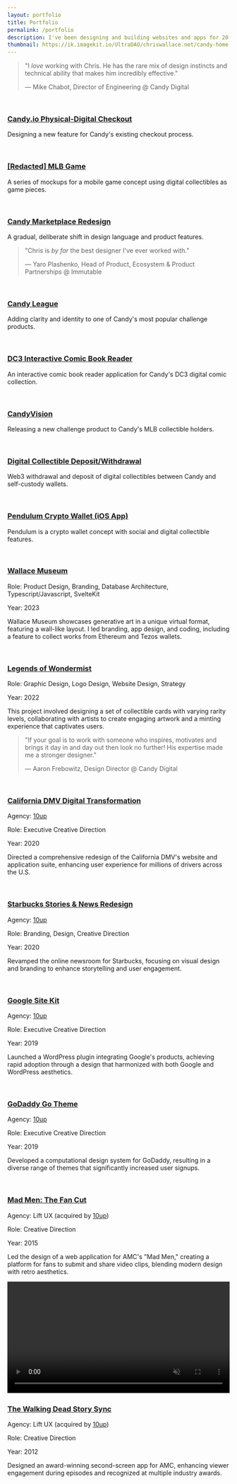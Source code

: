 ```yaml
---
layout: portfolio
title: Portfolio
permalink: /portfolio
description: I've been designing and building websites and apps for 20 years. Here are some of the most notable projects I've contributed to.
thumbnail: https://ik.imagekit.io/UltraDAO/chriswallace.net/candy-home-thumb.png
---
```


<div class="content-container">
    <div class="fade-in-element text-center flex flex-col justify-center items-center p-12 rounded-md">
        <blockquote class="max-w-3xl mx-auto">
            <p class="text-center text-2xl font-semibold mb-0 max-w-none mb-2">"I <em>love</em> working with Chris. He has the rare mix of design instincts and technical ability that <span class="underline">makes him incredibly effective</span>."</p>
            <p class="text-center text-sm max-w-none">— Mike Chabot, Director of Engineering @ Candy Digital</p>
        </blockquote>
    </div>
    <div class="portfolio-list">
        <div class="item fade-in-element">
            <a class="mb-2 inline-block" href="/portfolio/candy-physical-digital-feature/">
                <img src="https://ik.imagekit.io/UltraDAO/chriswallace.net/physical-digital.png?tr=w-800,f-auto" srcset="https://ik.imagekit.io/UltraDAO/chriswallace.net/physical-digital.png?tr=w-400,f-auto 400w, https://ik.imagekit.io/UltraDAO/chriswallace.net/physical-digital.png?tr=w-800,f-auto 800w, https://ik.imagekit.io/UltraDAO/chriswallace.net/physical-digital.png?tr=w-1200,f-auto 1200w, https://ik.imagekit.io/UltraDAO/chriswallace.net/physical-digital.png?tr=w-1600,f-auto 1600w" sizes="(max-width: 400px) 400px, (max-width: 800px) 800px, (max-width: 1200px) 1200px, (max-width: 1600px) 1600px" class="portfolio-image" alt="" loading="lazy">
            </a>
            <h3><a href="/portfolio/candy-physical-digital-feature/">Candy.io Physical-Digital Checkout</a></h3>
            <p>Designing a new feature for Candy's existing checkout process.</p>
        </div>
        <div class="item fade-in-element">
            <a class="mb-2 inline-block" href="/portfolio/redacted-mlb-game/">
                <img src="https://ik.imagekit.io/UltraDAO/chriswallace.net/redacted-mlb-game-thumbnail.png?tr=w-800,f-auto" srcset="https://ik.imagekit.io/UltraDAO/chriswallace.net/redacted-mlb-game-thumbnail.png?tr=w-400,f-auto 400w, https://ik.imagekit.io/UltraDAO/chriswallace.net/redacted-mlb-game-thumbnail.png?tr=w-800,f-auto 800w, https://ik.imagekit.io/UltraDAO/chriswallace.net/redacted-mlb-game-thumbnail.png?tr=w-1200,f-auto 1200w, https://ik.imagekit.io/UltraDAO/chriswallace.net/redacted-mlb-game-thumbnail.png?tr=w-1600,f-auto 1600w" sizes="(max-width: 400px) 400px, (max-width: 800px) 800px, (max-width: 1200px) 1200px, (max-width: 1600px) 1600px" class="portfolio-image" alt="" loading="lazy">
            </a>
            <h3><a href="/portfolio/redacted-mlb-game/">[Redacted] MLB Game</a></h3>
            <p>A series of mockups for a mobile game concept using digital collectibles as game pieces.</p>
        </div>
        <div class="item fade-in-element">
            <a class="mb-2 inline-block" href="/portfolio/candy-marketplace-redesign/">
                <img src="https://ik.imagekit.io/UltraDAO/chriswallace.net/candy-redesign-thumbnail.png?tr=w-800,f-auto" srcset="https://ik.imagekit.io/UltraDAO/chriswallace.net/candy-redesign-thumbnail.png?tr=w-400,f-auto 400w, https://ik.imagekit.io/UltraDAO/chriswallace.net/candy-redesign-thumbnail.png?tr=w-800,f-auto 800w, https://ik.imagekit.io/UltraDAO/chriswallace.net/candy-redesign-thumbnail.png?tr=w-1200,f-auto 1200w, https://ik.imagekit.io/UltraDAO/chriswallace.net/candy-redesign-thumbnail.png?tr=w-1600,f-auto 1600w" sizes="(max-width: 400px) 400px, (max-width: 800px) 800px, (max-width: 1200px) 1200px, (max-width: 1600px) 1600px" class="portfolio-image" alt="" loading="lazy">
            </a>
            <h3><a href="/portfolio/candy-marketplace-redesign/">Candy Marketplace Redesign</a></h3>
            <p>A gradual, deliberate shift in design language and product features.</p>
        </div>
        <div class="fade-in-element min-h-[300px] bg-gray-200 dark:bg-[#202020] text-center flex flex-col justify-center items-center p-12 rounded-md">
            <blockquote class="max-w-[24rem] mx-auto">
                <p class="text-xl font-bold mb-0 dark:text-white">"Chris is <em>by far</em> the best designer <span class="underline underline-gray-400 mb-2">I've ever worked with</span>."</p>
                <p class="text-xs">&mdash; Yaro Plashenko, Head of Product, Ecosystem & Product Partnerships @ Immutable</p>
            </blockquote>
        </div>
        <div class="item fade-in-element">
            <a class="mb-2 inline-block" href="/portfolio/candy-league/">
                <img src="https://ik.imagekit.io/UltraDAO/chriswallace.net/candy-league-thumbnail.png?tr=w-800,f-auto" srcset="https://ik.imagekit.io/UltraDAO/chriswallace.net/candy-league-thumbnail.png?tr=w-400,f-auto 400w, https://ik.imagekit.io/UltraDAO/chriswallace.net/candy-league-thumbnail.png?tr=w-800,f-auto 800w, https://ik.imagekit.io/UltraDAO/chriswallace.net/candy-league-thumbnail.png?tr=w-1200,f-auto 1200w, https://ik.imagekit.io/UltraDAO/chriswallace.net/candy-league-thumbnail.png?tr=w-1600,f-auto 1600w" sizes="(max-width: 400px) 400px, (max-width: 800px) 800px, (max-width: 1200px) 1200px, (max-width: 1600px) 1600px" class="portfolio-image" alt="" loading="lazy">
            </a>
            <h3><a href="/portfolio/candy-league/">Candy League</a></h3>
            <p>Adding clarity and identity to one of Candy's most popular challenge products.</p>
        </div>
        <div class="item fade-in-element">
            <div class="zoom-container">
                <a href="/portfolio/dc3-interactive-reader/">
                    <img src="https://ik.imagekit.io/UltraDAO/chriswallace.net/dc3-reader-1.png?tr=w-800,f-auto" srcset="https://ik.imagekit.io/UltraDAO/chriswallace.net/dc3-reader-1.png?tr=w-400,f-auto 400w, https://ik.imagekit.io/UltraDAO/chriswallace.net/dc3-reader-1.png?tr=w-800,f-auto 800w, https://ik.imagekit.io/UltraDAO/chriswallace.net/dc3-reader-1.png?tr=w-1200,f-auto 1200w, https://ik.imagekit.io/UltraDAO/chriswallace.net/dc3-reader-1.png?tr=w-1600,f-auto 1600w" sizes="(max-width: 400px) 400px, (max-width: 800px) 800px, (max-width: 1200px) 1200px, (max-width: 1600px) 1600px" class="portfolio-image" alt="" loading="lazy">
                </a>
            </div>
            <h3><a href="https://comic.candy.io/1">DC3 Interactive Comic Book Reader</a></h3>
            <p>An interactive comic book reader application for Candy's DC3 digital comic collection.</p>
        </div>
        <div class="item fade-in-element">
            <a class="mb-2 inline-block" href="/portfolio/candyvision/">
                <img src="https://ik.imagekit.io/UltraDAO/chriswallace.net/candyvision-thumbnail.png?tr=w-800,f-auto" srcset="https://ik.imagekit.io/UltraDAO/chriswallace.net/candyvision-thumbnail.png?tr=w-400,f-auto 400w, https://ik.imagekit.io/UltraDAO/chriswallace.net/candyvision-thumbnail.png?tr=w-800,f-auto 800w, https://ik.imagekit.io/UltraDAO/chriswallace.net/candyvision-thumbnail.png?tr=w-1200,f-auto 1200w, https://ik.imagekit.io/UltraDAO/chriswallace.net/candyvision-thumbnail.png?tr=w-1600,f-auto 1600w" sizes="(max-width: 400px) 400px, (max-width: 800px) 800px, (max-width: 1200px) 1200px, (max-width: 1600px) 1600px" class="portfolio-image" alt="" loading="lazy">
            </a>
            <h3><a href="/portfolio/candyvision/">CandyVision</a></h3>
            <p>Releasing a new challenge product to Candy's MLB collectible holders.</p>
        </div>
        <div class="item fade-in-element">
            <a class="mb-2 inline-block" href="/portfolio/candy-digital-collectible-deposit-withdrawal/">
                <img src="https://ik.imagekit.io/UltraDAO/chriswallace.net/web3-withdrawal-thumbnail.png?tr=w-800,f-auto" srcset="https://ik.imagekit.io/UltraDAO/chriswallace.net/web3-withdrawal-thumbnail.png?tr=w-400,f-auto 400w, https://ik.imagekit.io/UltraDAO/chriswallace.net/web3-withdrawal-thumbnail.png?tr=w-800,f-auto 800w, https://ik.imagekit.io/UltraDAO/chriswallace.net/web3-withdrawal-thumbnail.png?tr=w-1200,f-auto 1200w, https://ik.imagekit.io/UltraDAO/chriswallace.net/web3-withdrawal-thumbnail.png?tr=w-1600,f-auto 1600w" sizes="(max-width: 400px) 400px, (max-width: 800px) 800px, (max-width: 1200px) 1200px, (max-width: 1600px) 1600px" class="portfolio-image" alt="" loading="lazy">
            </a>
            <h3><a href="/portfolio/candy-digital-collectible-deposit-withdrawal/">Digital Collectible Deposit/Withdrawal</a></h3>
            <p>Web3 withdrawal and deposit of digital collectibles between Candy and self-custody wallets.</p>
        </div>
        <div class="item fade-in-element">
            <a class="mb-2 inline-block" href="/portfolio/pendulum-crypto-wallet/">
                <img src="https://ik.imagekit.io/UltraDAO/chriswallace.net/pendulum-thumbnail.png?tr=w-800,f-auto" srcset="https://ik.imagekit.io/UltraDAO/chriswallace.net/pendulum-thumbnail.png?tr=w-400,f-auto 400w, https://ik.imagekit.io/UltraDAO/chriswallace.net/pendulum-thumbnail.png?tr=w-800,f-auto 800w, https://ik.imagekit.io/UltraDAO/chriswallace.net/pendulum-thumbnail.png?tr=w-1200,f-auto 1200w, https://ik.imagekit.io/UltraDAO/chriswallace.net/pendulum-thumbnail.png?tr=w-1600,f-auto 1600w" sizes="(max-width: 400px) 400px, (max-width: 800px) 800px, (max-width: 1200px) 1200px, (max-width: 1600px) 1600px" class="portfolio-image" alt="" loading="lazy">
            </a>
            <h3><a href="/portfolio/pendulum-crypto-wallet/" target="_blank">Pendulum Crypto Wallet (iOS App)</a></h3>
            <p>Pendulum is a crypto wallet concept with social and digital collectible features.</p>
        </div>
        <div class="item fade-in-element">
            <div class="zoom-container">
                <div class="zoomable">
                    <img src="https://ik.imagekit.io/UltraDAO/chriswallace.net/wallace-museum-5.png?tr=w-800,f-auto" srcset="https://ik.imagekit.io/UltraDAO/chriswallace.net/wallace-museum-5.png?tr=w-400,f-auto 400w, https://ik.imagekit.io/UltraDAO/chriswallace.net/wallace-museum-5.png?tr=w-800,f-auto 800w, https://ik.imagekit.io/UltraDAO/chriswallace.net/wallace-museum-5.png?tr=w-1200,f-auto 1200w, https://ik.imagekit.io/UltraDAO/chriswallace.net/wallace-museum-5.png?tr=w-1600,f-auto 1600w, https://ik.imagekit.io/UltraDAO/chriswallace.net/wallace-museum-5.png?tr=w-2000,f-auto 2000w" sizes="(max-width: 400px) 400px, (max-width: 800px) 800px, (max-width: 1200px) 1200px, (max-width: 1600px) 1600px, 2000px" class="portfolio-image" alt="" loading="lazy">
                </div>
            </div>
            <h3><a href="https://wallacemuseum.com" target="_blank">Wallace Museum</a></h3>
            <p>Role: Product Design, Branding, Database Architecture, Typescript/Javascript, SvelteKit</p>
            <p>Year: 2023</p>
            <p>Wallace Museum showcases generative art in a unique virtual format, featuring a wall-like layout. I led branding, app design, and coding, including a feature to collect works from Ethereum and Tezos wallets.</p>
        </div>
        <div class="item fade-in-element">
            <div class="zoom-container">
                <div class="zoomable">
                    <img src="https://ik.imagekit.io/UltraDAO/chriswallace.net/legends-of-wondermist-2.png?tr=w-800,f-auto" srcset="https://ik.imagekit.io/UltraDAO/chriswallace.net/legends-of-wondermist-2.png?tr=w-400,f-auto 400w, https://ik.imagekit.io/UltraDAO/chriswallace.net/legends-of-wondermist-2.png?tr=w-800,f-auto 800w, https://ik.imagekit.io/UltraDAO/chriswallace.net/legends-of-wondermist-2.png?tr=w-1200,f-auto 1200w, https://ik.imagekit.io/UltraDAO/chriswallace.net/legends-of-wondermist-2.png?tr=w-1600,f-auto 1600w, https://ik.imagekit.io/UltraDAO/chriswallace.net/legends-of-wondermist-2.png?tr=w-2000,f-auto 2000w" sizes="(max-width: 400px) 400px, (max-width: 800px) 800px, (max-width: 1200px) 1200px, (max-width: 1600px) 1600px, 2000px" class="portfolio-image" alt="" loading="lazy">
                </div>
            </div>
            <h3><a href="https://opensea.io/collection/legends-of-wondermist" target="_blank">Legends of Wondermist</a></h3>
            <p>Role: Graphic Design, Logo Design, Website Design, Strategy</p>
            <p>Year: 2022</p>
            <p>This project involved designing a set of collectible cards with varying rarity levels, collaborating with artists to create engaging artwork and a minting experience that captivates users.</p>
        </div>
        <div class="fade-in-element min-h-[300px] bg-gray-200 dark:bg-[#202020] text-center flex flex-col justify-center items-center p-12 rounded-md">
            <blockquote class="max-w-[24rem] mx-auto">
                <p class="text-xl font-bold mb-0 dark:text-white">"If your goal is to work with someone who inspires, motivates and brings it day in and day out then look no further! His expertise <span class="underline underline-gray-400 mb-2">made me a stronger designer</span>."</p>
                <p class="text-xs">&mdash; Aaron Frebowitz, Design Director @ Candy Digital</p>
            </blockquote>
        </div>
        <div class="item fade-in-element">
            <div class="zoom-container">
                <div class="zoomable">
                    <img src="https://ik.imagekit.io/UltraDAO/chriswallace.net/california-dmv.png?tr=w-800,f-auto" srcset="https://ik.imagekit.io/UltraDAO/chriswallace.net/california-dmv.png?tr=w-400,f-auto 400w, https://ik.imagekit.io/UltraDAO/chriswallace.net/california-dmv.png?tr=w-800,f-auto 800w, https://ik.imagekit.io/UltraDAO/chriswallace.net/california-dmv.png?tr=w-1200,f-auto 1200w, https://ik.imagekit.io/UltraDAO/chriswallace.net/california-dmv.png?tr=w-1600,f-auto 1600w, https://ik.imagekit.io/UltraDAO/chriswallace.net/california-dmv.png?tr=w-2000,f-auto 2000w" sizes="(max-width: 400px) 400px, (max-width: 800px) 800px, (max-width: 1200px) 1200px, (max-width: 1600px) 1600px, 2000px" class="portfolio-image dark:hidden" alt="" loading="lazy">
                    <img src="https://ik.imagekit.io/UltraDAO/chriswallace.net/california-dmv-dark.png?tr=w-800,f-auto" srcset="https://ik.imagekit.io/UltraDAO/chriswallace.net/california-dmv-dark.png?tr=w-400,f-auto 400w, https://ik.imagekit.io/UltraDAO/chriswallace.net/california-dmv-dark.png?tr=w-800,f-auto 800w, https://ik.imagekit.io/UltraDAO/chriswallace.net/california-dmv-dark.png?tr=w-1200,f-auto 1200w, https://ik.imagekit.io/UltraDAO/chriswallace.net/california-dmv-dark.png?tr=w-1600,f-auto 1600w, https://ik.imagekit.io/UltraDAO/chriswallace.net/california-dmv-dark.png?tr=w-2000,f-auto 2000w" sizes="(max-width: 400px) 400px, (max-width: 800px) 800px, (max-width: 1200px) 1200px, (max-width: 1600px) 1600px, 2000px" class="portfolio-image hidden dark:block" alt="" loading="lazy">
                </div>
            </div>
            <h3><a href="https://10up.com/our-work/california-dmv-website-redesign/" target="_blank">California DMV Digital Transformation</a></h3>
            <p>Agency: <a href="https://10up.com" rel="noreferrer" target="_blank">10up</a></p>
            <p>Role: Executive Creative Direction</p>
            <p>Year: 2020</p>
            <p>Directed a comprehensive redesign of the California DMV's website and application suite, enhancing user experience for millions of drivers across the U.S.</p>
        </div>
        <div class="item fade-in-element">
            <div class="zoom-container">
                <div class="zoomable">
                    <div class="image-gallery">
                        <img src="https://ik.imagekit.io/UltraDAO/chriswallace.net/starbucks-stories-dark-1.png?tr=w-800,f-auto" srcset="https://ik.imagekit.io/UltraDAO/chriswallace.net/starbucks-stories-dark-1.png?tr=w-400,f-auto 400w, https://ik.imagekit.io/UltraDAO/chriswallace.net/starbucks-stories-dark-1.png?tr=w-800,f-auto 800w, https://ik.imagekit.io/UltraDAO/chriswallace.net/starbucks-stories-dark-1.png?tr=w-1200,f-auto 1200w, https://ik.imagekit.io/UltraDAO/chriswallace.net/starbucks-stories-dark-1.png?tr=w-1600,f-auto 1600w, https://ik.imagekit.io/UltraDAO/chriswallace.net/starbucks-stories-dark-1.png?tr=w-2000,f-auto 2000w" sizes="(max-width: 400px) 400px, (max-width: 800px) 800px, (max-width: 1200px) 1200px, (max-width: 1600px) 1600px, 2000px" class="portfolio-image" alt="" loading="lazy">
                        <img src="https://ik.imagekit.io/UltraDAO/chriswallace.net/starbucks-stories-dark.png?tr=w-800,f-auto" srcset="https://ik.imagekit.io/UltraDAO/chriswallace.net/starbucks-stories-dark.png?tr=w-400,f-auto 400w, https://ik.imagekit.io/UltraDAO/chriswallace.net/starbucks-stories-dark.png?tr=w-800,f-auto 800w, https://ik.imagekit.io/UltraDAO/chriswallace.net/starbucks-stories-dark.png?tr=w-1200,f-auto 1200w, https://ik.imagekit.io/UltraDAO/chriswallace.net/starbucks-stories-dark.png?tr=w-1600,f-auto 1600w, https://ik.imagekit.io/UltraDAO/chriswallace.net/starbucks-stories-dark.png?tr=w-2000,f-auto 2000w" sizes="(max-width: 400px) 400px, (max-width: 800px) 800px, (max-width: 1200px) 1200px, (max-width: 1600px) 1600px, 2000px" class="portfolio-image" alt="" loading="lazy">
                    </div>
                </div>
            </div>
            <h3><a href="https://stories.starbucks.com/stories/" target="_blank">Starbucks Stories &amp; News Redesign</a></h3>
            <p>Agency: <a href="https://10up.com" rel="noreferrer" target="_blank">10up</a></p>
            <p>Role: Branding, Design, Creative Direction</p>
            <p>Year: 2020</p>
            <p>Revamped the online newsroom for Starbucks, focusing on visual design and branding to enhance storytelling and user engagement.</p>
        </div>
        <div class="item fade-in-element">
            <div class="zoom-container">
                <div class="zoomable">
                    <img src="https://ik.imagekit.io/UltraDAO/chriswallace.net/google-site-kit-dark.png?tr=w-800,f-auto" srcset="https://ik.imagekit.io/UltraDAO/chriswallace.net/google-site-kit-dark.png?tr=w-400,f-auto 400w, https://ik.imagekit.io/UltraDAO/chriswallace.net/google-site-kit-dark.png?tr=w-800,f-auto 800w, https://ik.imagekit.io/UltraDAO/chriswallace.net/google-site-kit-dark.png?tr=w-1200,f-auto 1200w, https://ik.imagekit.io/UltraDAO/chriswallace.net/google-site-kit-dark.png?tr=w-1600,f-auto 1600w, https://ik.imagekit.io/UltraDAO/chriswallace.net/google-site-kit-dark.png?tr=w-2000,f-auto 2000w" sizes="(max-width: 400px) 400px, (max-width: 800px) 800px, (max-width: 1200px) 1200px, (max-width: 1600px) 1600px, 2000px" class="portfolio-image" alt="" loading="lazy">
                </div>
            </div>
            <h3><a href="https://sitekit.withgoogle.com" target="_blank">Google Site Kit</a></h3>
            <p>Agency: <a href="https://10up.com" rel="noreferrer" target="_blank">10up</a></p>
            <p>Role: Executive Creative Direction</p>
            <p>Year: 2019</p>
            <p>Launched a WordPress plugin integrating Google's products, achieving rapid adoption through a design that harmonized with both Google and WordPress aesthetics.</p>
        </div>
        <div class="item fade-in-element">
            <div class="zoom-container">
                <div class="zoomable">
                    <img src="https://ik.imagekit.io/UltraDAO/chriswallace.net/godaddy-theme.png?tr=w-800,f-auto" srcset="https://ik.imagekit.io/UltraDAO/chriswallace.net/godaddy-theme.png?tr=w-400,f-auto 400w, https://ik.imagekit.io/UltraDAO/chriswallace.net/godaddy-theme.png?tr=w-800,f-auto 800w, https://ik.imagekit.io/UltraDAO/chriswallace.net/godaddy-theme.png?tr=w-1200,f-auto 1200w, https://ik.imagekit.io/UltraDAO/chriswallace.net/godaddy-theme.png?tr=w-1600,f-auto 1600w, https://ik.imagekit.io/UltraDAO/chriswallace.net/godaddy-theme.png?tr=w-2000,f-auto 2000w" sizes="(max-width: 400px) 400px, (max-width: 800px) 800px, (max-width: 1200px) 1200px, (max-width: 1600px) 1600px, 2000px" class="portfolio-image dark:hidden" alt="" loading="lazy">
                    <img src="https://ik.imagekit.io/UltraDAO/chriswallace.net/godaddy-theme-dark.png?tr=w-800,f-auto" srcset="https://ik.imagekit.io/UltraDAO/chriswallace.net/godaddy-theme-dark.png?tr=w-400,f-auto 400w, https://ik.imagekit.io/UltraDAO/chriswallace.net/godaddy-theme-dark.png?tr=w-800,f-auto 800w, https://ik.imagekit.io/UltraDAO/chriswallace.net/godaddy-theme-dark.png?tr=w-1200,f-auto 1200w, https://ik.imagekit.io/UltraDAO/chriswallace.net/godaddy-theme-dark.png?tr=w-1600,f-auto 1600w, https://ik.imagekit.io/UltraDAO/chriswallace.net/godaddy-theme-dark.png?tr=w-2000,f-auto 2000w" sizes="(max-width: 400px) 400px, (max-width: 800px) 800px, (max-width: 1200px) 1200px, (max-width: 1600px) 1600px, 2000px" class="portfolio-image hidden dark:block" alt="" loading="lazy">
                </div>
            </div>
            <h3><a href="https://www.godaddy.com/wordpress-themes" target="_blank">GoDaddy Go Theme</a></h3>
            <p>Agency: <a href="https://10up.com" rel="noreferrer" target="_blank">10up</a></p>
            <p>Role: Executive Creative Direction</p>
            <p>Year: 2019</p>
            <p>Developed a computational design system for GoDaddy, resulting in a diverse range of themes that significantly increased user signups.</p>
        </div>
        <div class="item fade-in-element">
            <div class="zoom-container">
                <div class="zoomable">
                    <img src="/assets/images/mad-men.png" srcset="/assets/images/mad-men.png 400w, /assets/images/mad-men.png 800w, /assets/images/mad-men.png 1200w, /assets/images/mad-men.png 1600w, /assets/images/mad-men.png 2000w" sizes="(max-width: 400px) 400px, (max-width: 800px) 800px, (max-width: 1200px) 1200px, (max-width: 1600px) 1600px, 2000px" class="portfolio-image dark:hidden" alt="" loading="lazy">
                    <img src="/assets/images/mad-men-dark.png" srcset="/assets/images/mad-men-dark.png 400w, /assets/images/mad-men-dark.png 800w, /assets/images/mad-men-dark.png 1200w, /assets/images/mad-men-dark.png 1600w, /assets/images/mad-men-dark.png 2000w" sizes="(max-width: 400px) 400px, (max-width: 800px) 800px, (max-width: 1200px) 1200px, (max-width: 1600px) 1600px, 2000px" class="portfolio-image hidden dark:block" alt="" loading="lazy">
                </div>
            </div>
            <h3><a href="https://www.youtube.com/watch?v=X9UVZjvmmbw" target="_blank">Mad Men: The Fan Cut</a></h3>
            <p>Agency: Lift UX (acquired by <a href="https://10up.com" rel="noreferrer" target="_blank">10up</a>)</p>
            <p>Role: Creative Direction</p>
            <p>Year: 2015</p>
            <p>Led the design of a web application for AMC's "Mad Men," creating a platform for fans to submit and share video clips, blending modern design with retro aesthetics.</p>
        </div>
        <div class="item fade-in-element">
            <div class="zoom-container">
                <div class="zoomable">
                    <div class="video-player">
                    <video id="portfolioVideo" width="100%" controls muted playsinline autoplay loading="lazy">
                        <source src="/assets/video/twd-story-sync.mp4" type="video/mp4">
                        Your browser does not support HTML5 video.
                    </video>
                </div>
            </div>
            <h3><a href="https://www.theverge.com/entertainment/2014/2/13/5406498/how-a-second-screen-app-made-the-walking-dead-come-alive" target="_blank" rel="noreferrer">The Walking Dead Story Sync</a></h3>
            <p>Agency: Lift UX (acquired by <a href="https://10up.com" rel="noreferrer" target="_blank">10up</a>)</p>
            <p>Role: Creative Direction</p>
            <p>Year: 2012</p>
            <p>Designed an award-winning second-screen app for AMC, enhancing viewer engagement during episodes and recognized at multiple industry awards.</p>
        </div>
    </div>

</div>
